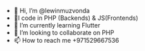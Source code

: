 - 👋 Hi, I’m @lewinmuzvonda
- 👀I code in PHP (Backends) & JS(Frontends)
- 🌱 I’m currently learning Flutter
- 💞️ I’m looking to collaborate on PHP
- 📫 How to reach me +971529667536

<!---
lewinmuzvonda/lewinmuzvonda is a ✨ special ✨ repository because its `README.md` (this file) appears on your GitHub profile.
You can click the Preview link to take a look at your changes.
--->

